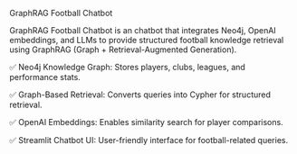 GraphRAG Football Chatbot

GraphRAG Football Chatbot is an chatbot that integrates Neo4j, OpenAI embeddings, and LLMs to provide structured football knowledge retrieval using GraphRAG (Graph + Retrieval-Augmented Generation).


✅ Neo4j Knowledge Graph: Stores players, clubs, leagues, and performance stats.

✅ Graph-Based Retrieval: Converts queries into Cypher for structured retrieval.

✅ OpenAI Embeddings: Enables similarity search for player comparisons.

✅ Streamlit Chatbot UI: User-friendly interface for football-related queries.
